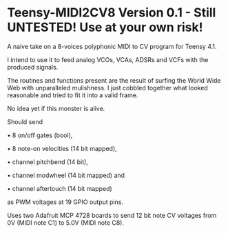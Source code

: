 # Teensy-MIDI2CV8 Version 0.1 - Still UNTESTED! Use at your own risk!
A naive take on a 8-voices polyphonic MIDI to CV program for Teensy 4.1. 

I intend to use it to feed analog VCOs, VCAs, ADSRs and VCFs with the produced signals.

The routines and functions present are the result of surfing the World Wide Web with unparalleled mulishness. I just cobbled together what looked reasonable and tried to fit it into a valid frame.

No idea yet if this monster is alive.

Should send

• 8 on/off gates (bool), 

• 8 note-on velocities (14 bit mapped), 

• channel pitchbend (14 bit), 

• channel modwheel (14 bit mapped) and 

• channel aftertouch (14 bit mapped) 

as PWM voltages at 19 GPIO output pins. 

Uses two Adafruit MCP 4728 boards to send 12 bit note CV voltages from 0V (MIDI note C1) to 5.0V (MIDI note C8).
